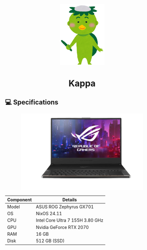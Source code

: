 <div align=center>
    <img src="../../_img/kappa.png" alt="Kappa" height="200"/>
    <h1>Kappa</h1>
</div>

## 💻 Specifications

<div align=center>
    <img src="../../_img/rog-gx701.png" alt="Laptop" height="250"/>
</div>

| Component | Details                          |
| --------- | -------------------------------- |
| Model     | ASUS ROG Zephyrus GX701          |
| OS        | NixOS 24.11                      |
| CPU       | Intel Core Ultra 7 155H 3.80 GHz |
| GPU       | Nvidia GeForce RTX 2070          |
| RAM       | 16 GB                            |
| Disk      | 512 GB (SSD)                     |
